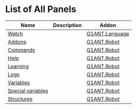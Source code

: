 # List of All Panels

| Name | Description | Addon |
| ---- | ----------- | ----- |
| [Watch](https://github.com/G1ANT-Robot/G1ANT.Language/blob/master/G1ANT.Language/Panels/WatchPanel.md) |  | [G1ANT.Language](https://github.com/G1ANT-Robot/G1ANT.Language/blob/master/G1ANT.Language/Addon.md) |
| [Addons](https://github.com/G1ANT-Robot/G1ANT.Robot/blob/master/G1ANT.Robot/Panels/AddonsPanel.md) |  | [G1ANT.Robot](https://github.com/G1ANT-Robot/G1ANT.Robot/blob/master/G1ANT.Robot/Addon.md) |
| [Commands](https://github.com/G1ANT-Robot/G1ANT.Robot/blob/master/G1ANT.Robot/Panels/CommandsPanel.md) |  | [G1ANT.Robot](https://github.com/G1ANT-Robot/G1ANT.Robot/blob/master/G1ANT.Robot/Addon.md) |
| [Help](https://github.com/G1ANT-Robot/G1ANT.Robot/blob/master/G1ANT.Robot/Panels/HelpPanel.md) |  | [G1ANT.Robot](https://github.com/G1ANT-Robot/G1ANT.Robot/blob/master/G1ANT.Robot/Addon.md) |
| [Learning](https://github.com/G1ANT-Robot/G1ANT.Robot/blob/master/G1ANT.Robot/Panels/LearningPanel.md) |  | [G1ANT.Robot](https://github.com/G1ANT-Robot/G1ANT.Robot/blob/master/G1ANT.Robot/Addon.md) |
| [Logs](https://github.com/G1ANT-Robot/G1ANT.Robot/blob/master/G1ANT.Robot/Panels/LogsPanel.md) |  | [G1ANT.Robot](https://github.com/G1ANT-Robot/G1ANT.Robot/blob/master/G1ANT.Robot/Addon.md) |
| [Variables](https://github.com/G1ANT-Robot/G1ANT.Robot/blob/master/G1ANT.Robot/Panels/ScripterVariablesPanel.md) |  | [G1ANT.Robot](https://github.com/G1ANT-Robot/G1ANT.Robot/blob/master/G1ANT.Robot/Addon.md) |
| [Special variables](https://github.com/G1ANT-Robot/G1ANT.Robot/blob/master/G1ANT.Robot/Panels/SpecialVariablesPanel.md) |  | [G1ANT.Robot](https://github.com/G1ANT-Robot/G1ANT.Robot/blob/master/G1ANT.Robot/Addon.md) |
| [Structures](https://github.com/G1ANT-Robot/G1ANT.Robot/blob/master/G1ANT.Robot/Panels/StructuresPanel.md) |  | [G1ANT.Robot](https://github.com/G1ANT-Robot/G1ANT.Robot/blob/master/G1ANT.Robot/Addon.md) |
